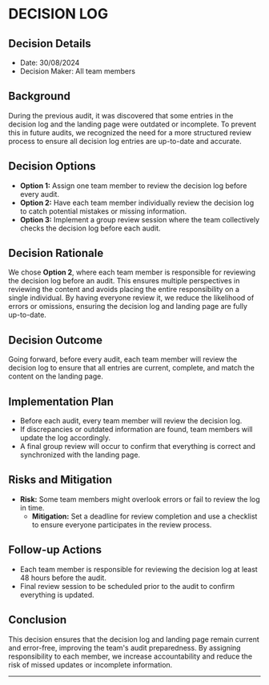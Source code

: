 # DECISION LOG 

## Decision Details 
- Date: 30/08/2024
- Decision Maker: All team members
  
## Background 
During the previous audit, it was discovered that some entries in the decision log and the landing page were outdated or incomplete. To prevent this in future audits, we recognized the need for a more structured review process to ensure all decision log entries are up-to-date and accurate.

## Decision Options 

- **Option 1:** Assign one team member to review the decision log before every audit.
- **Option 2:** Have each team member individually review the decision log to catch potential mistakes or missing information.
- **Option 3:** Implement a group review session where the team collectively checks the decision log before each audit.

## Decision Rationale 
We chose **Option 2**, where each team member is responsible for reviewing the decision log before an audit. This ensures multiple perspectives in reviewing the content and avoids placing the entire responsibility on a single individual. By having everyone review it, we reduce the likelihood of errors or omissions, ensuring the decision log and landing page are fully up-to-date.

## Decision Outcome 
Going forward, before every audit, each team member will review the decision log to ensure that all entries are current, complete, and match the content on the landing page.

## Implementation Plan 

- Before each audit, every team member will review the decision log.
- If discrepancies or outdated information are found, team members will update the log accordingly.
- A final group review will occur to confirm that everything is correct and synchronized with the landing page.

## Risks and Mitigation 

- **Risk:** Some team members might overlook errors or fail to review the log in time.
  - **Mitigation:** Set a deadline for review completion and use a checklist to ensure everyone participates in the review process.

## Follow-up Actions 

- Each team member is responsible for reviewing the decision log at least 48 hours before the audit.
- Final review session to be scheduled prior to the audit to confirm everything is updated.

## Conclusion 

This decision ensures that the decision log and landing page remain current and error-free, improving the team's audit preparedness. By assigning responsibility to each member, we increase accountability and reduce the risk of missed updates or incomplete information.

---
